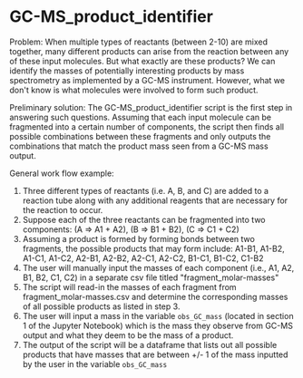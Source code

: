 # GC-MS_product_identifier

Problem: When multiple types of reactants (between 2-10) are mixed together, many different products can arise from the reaction between any of these input molecules.
But what exactly are these products? We can identify the masses of potentially interesting products by mass spectrometry as implemented by a GC-MS instrument.
However, what we don't know is what molecules were involved to form such product.

Preliminary solution: The GC-MS_product_identifier script is the first step in answering such questions. Assuming that each input molecule can be fragmented into a 
certain number of components, the script then finds all possible combinations between these fragments and only outputs the combinations that match the product mass
seen from a GC-MS mass output.

General work flow example:
1) Three different types of reactants (i.e. A, B, and C) are added to a reaction tube along with any additional reagents that are necessary for the reaction to occur.
2) Suppose each of the three reactants can be fragmented into two components:
(A => A1 + A2), 
(B => B1 + B2), 
(C => C1 + C2)
3) Assuming a product is formed by forming bonds between two fragments, the possible products that may form include:
A1-B1, A1-B2, A1-C1, A1-C2, A2-B1, A2-B2, A2-C1, A2-C2, B1-C1, B1-C2, C1-B2
4) The user will manually input the masses of each component (i.e., A1, A2, B1, B2, C1, C2) in a separate csv file titled "fragment_molar-masses"
5) The script will read-in the masses of each fragment from fragment_molar-masses.csv and determine the corresponding masses of all possible products as listed in 
step 3.
6) The user will input a mass in the variable `obs_GC_mass` (located in section 1 of the Jupyter Notebook) which is the mass they observe from GC-MS output 
and what they deem to be the mass of a product.
7) The output of the script will be a dataframe that lists out all possible products that have masses that are between +/- 1 of the mass inputted by the user in the variable `obs_GC_mass`
